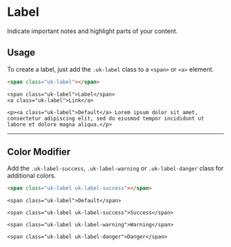 # Label

<p class="uk-text-lead">Indicate important notes and highlight parts of your content.</p>

## Usage

To create a label, just add the `.uk-label` class to a `<span>` or `<a>` element.

```html
<span class="uk-label"></span>
```

```example
<span class="uk-label">Label</span>
<a class="uk-label">Link</a>

<p><a class="uk-label">Default</a> Lorem ipsum dolor sit amet, consectetur adipiscing elit, sed do eiusmod tempor incididunt ut labore et dolore magna aliqua.</p>
```

***

## Color Modifier

Add the `.uk-label-success`, `.uk-label-warning` or `.uk-label-danger` class for additional colors.

```html
<span class="uk-label uk-label-success"></span>
```

```example
<span class="uk-label">Default</span>

<span class="uk-label uk-label-success">Success</span>

<span class="uk-label uk-label-warning">Warning</span>

<span class="uk-label uk-label-danger">Danger</span>
```
